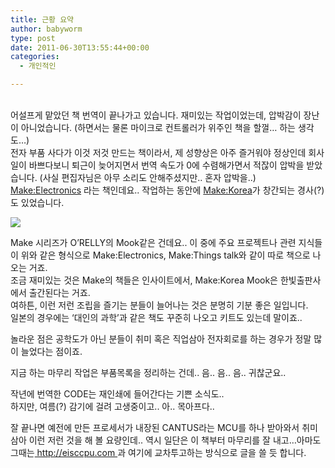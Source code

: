 ```yaml
---
title: 근황 요약
author: babyworm
type: post
date: 2011-06-30T13:55:44+00:00
categories:
  - 개인적인

---
```

<span class="Apple-style-span"><br /> 어설프게 맡았던 책 번역이 끝나가고 있습니다. 재미있는 작업이었는데, 압박감이 장난이 아니었습니다. (하면서는 물론 마이크로 컨트롤러가 위주인 책을 할껄&#8230; 하는 생각도&#8230;)<br /> 전자 부품 사다가 이것 저것 만드는 책이라서, 제 성향상은 아주 즐거워야 정상인데 회사일이 바쁘다보니 퇴근이 늦어지면서 번역 속도가 0에 수렴해가면서 적잖이 압박을 받았습니다. (사실 편집자님은 아무 소리도 안해주셨지만.. 혼자 압박을..)<br /> <a href="http://www.amazon.com/Make-Electronics-Discovery-Charles-Platt/dp/0596153740/ref=sr_1_1?ie=UTF8&qid=1309441240&sr=8-1" target="_blank" title="[http://www.amazon.com/Make-Electronics-Discovery-Charles-Platt/dp/0596153740/ref=sr_1_1?ie=UTF8&qid=1309441240&sr=8-1]로 이동합니다.">Make:Electronics</a> 라는 책인데요.. 작업하는 동안에 <a href="http://www.make.co.kr/" target="_blank" title="[http://www.make.co.kr/]로 이동합니다.">Make:Korea</a>가 창간되는 경사(?)도 있었습니다.&nbsp;</p> 

<p>
  <img decoding="async" src="https://i0.wp.com/ecx.images-amazon.com/images/I/51Bmzqec6ZL._BO2,204,203,200_PIsitb-sticker-arrow-click,TopRight,35,-76_AA300_SH20_OU01_.jpg?w=625" data-recalc-dims="1" />
</p>

<p>
  Make 시리즈가 O&#8217;RELLY의 Mook같은 건데요.. 이 중에 주요 프로젝트나 관련 지식들이 위와 같은 형식으로 Make:Electronics, Make:Things talk와 같이 따로 책으로 나오는 거죠.<br /> 조금 재미있는 것은 Make의 책들은 인사이트에서, Make:Korea Mook은 한빛출판사에서 출간된다는 거죠.<br /> 여하튼, 이런 저런 조립을 즐기는 분들이 늘어나는 것은 분명히 기분 좋은 일입니다. <br /> 일본의 경우에는 &#8216;대인의 과학&#8217;과 같은 책도 꾸준히 나오고 키트도 있는데 말이죠..
</p>

<p>
  놀라운 점은 공학도가 아닌 분들이 취미 혹은 직업삼아 전자회로를 하는 경우가 정말 많이 늘었다는 점이죠.&nbsp;
</p>

<p>
  지금 하는 마무리 작업은 부품목록을 정리하는 건데.. 음.. 음.. 음.. 귀찮군요..&nbsp;
</p>

<p>
  작년에 번역한 CODE는 재인쇄에 들어간다는 기쁜 소식도..<br /> 하지만, 여름(?) 감기에 걸려 고생중이고.. 아.. 목아프다..&nbsp;
</p>

<p>
  잘 끝나면 예전에 만든 프로세서가 내장된 CANTUS라는 MCU를 하나 받아와서&nbsp;</span>취미삼아&nbsp;<span class="Apple-style-span">이런 저런 것을 해 볼 요량인데.. 역시 일단은 이 책부터 마무리를 잘 내고&#8230;아마도 그때는<a href=" http://eisccpu.com " target="_blank" title="[ http://eisccpu.com ]로 이동합니다."> http://eisccpu.com </a>과 여기에 교차투고하는 방식으로 글을 쓸 듯 합니다.&nbsp;</p> 
  
  <p>
  </p>
  
  <div id="__KO_DIC_LAYER__" style="padding-top: 0px; padding-right: 0px; padding-bottom: 0px; padding-left: 0px; position: fixed; z-index: 999999999; overflow-x: hidden; overflow-y: hidden; border-top-width: 2px; border-right-width: 2px; border-bottom-width: 2px; border-left-width: 2px; border-top-style: solid; border-right-style: solid; border-bottom-style: solid; border-left-style: solid; border-top-color: rgb(51, 51, 119); border-right-color: rgb(51, 51, 119); border-bottom-color: rgb(51, 51, 119); border-left-color: rgb(51, 51, 119); display: none; ">
  </div>
  
  <p>
    </span>
  </p>